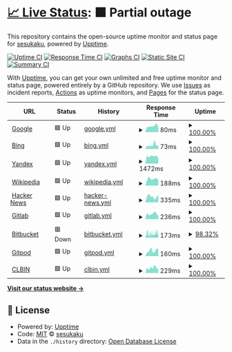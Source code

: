 # [📈 Live Status](https://sesukaku.github.io/sesukaku.github.io): <!--live status--> **🟧 Partial outage**

This repository contains the open-source uptime monitor and status page for [sesukaku](https://sesukaku.github.io/sesukaku.github.io), powered by [Upptime](https://github.com/upptime/upptime).

[![Uptime CI](https://github.com/sesukaku/sesukaku.github.io/workflows/Uptime%20CI/badge.svg)](https://github.com/sesukaku/sesukaku.github.io/actions?query=workflow%3A%22Uptime+CI%22)
[![Response Time CI](https://github.com/sesukaku/sesukaku.github.io/workflows/Response%20Time%20CI/badge.svg)](https://github.com/sesukaku/sesukaku.github.io/actions?query=workflow%3A%22Response+Time+CI%22)
[![Graphs CI](https://github.com/sesukaku/sesukaku.github.io/workflows/Graphs%20CI/badge.svg)](https://github.com/sesukaku/sesukaku.github.io/actions?query=workflow%3A%22Graphs+CI%22)
[![Static Site CI](https://github.com/sesukaku/sesukaku.github.io/workflows/Static%20Site%20CI/badge.svg)](https://github.com/sesukaku/sesukaku.github.io/actions?query=workflow%3A%22Static+Site+CI%22)
[![Summary CI](https://github.com/sesukaku/sesukaku.github.io/workflows/Summary%20CI/badge.svg)](https://github.com/sesukaku/sesukaku.github.io/actions?query=workflow%3A%22Summary+CI%22)

With [Upptime](https://upptime.js.org), you can get your own unlimited and free uptime monitor and status page, powered entirely by a GitHub repository. We use [Issues](https://github.com/sesukaku/sesukaku.github.io/issues) as incident reports, [Actions](https://github.com/sesukaku/sesukaku.github.io/actions) as uptime monitors, and [Pages](https://sesukaku.github.io/sesukaku.github.io) for the status page.

<!--start: status pages-->
<!-- This summary is generated by Upptime (https://github.com/upptime/upptime) -->
<!-- Do not edit this manually, your changes will be overwritten -->
<!-- prettier-ignore -->
| URL | Status | History | Response Time | Uptime |
| --- | ------ | ------- | ------------- | ------ |
| <img alt="" src="https://icons.duckduckgo.com/ip3/www.google.com.ico" height="13"> [Google](https://www.google.com) | 🟩 Up | [google.yml](https://github.com/sesukaku/sesukaku.github.io/commits/HEAD/history/google.yml) | <details><summary><img alt="Response time graph" src="./graphs/google/response-time-week.png" height="20"> 80ms</summary><br><a href="https://sesukaku.github.io/history/google"><img alt="Response time 111" src="https://img.shields.io/endpoint?url=https%3A%2F%2Fraw.githubusercontent.com%2Fsesukaku%2Fsesukaku.github.io%2FHEAD%2Fapi%2Fgoogle%2Fresponse-time.json"></a><br><a href="https://sesukaku.github.io/history/google"><img alt="24-hour response time 56" src="https://img.shields.io/endpoint?url=https%3A%2F%2Fraw.githubusercontent.com%2Fsesukaku%2Fsesukaku.github.io%2FHEAD%2Fapi%2Fgoogle%2Fresponse-time-day.json"></a><br><a href="https://sesukaku.github.io/history/google"><img alt="7-day response time 80" src="https://img.shields.io/endpoint?url=https%3A%2F%2Fraw.githubusercontent.com%2Fsesukaku%2Fsesukaku.github.io%2FHEAD%2Fapi%2Fgoogle%2Fresponse-time-week.json"></a><br><a href="https://sesukaku.github.io/history/google"><img alt="30-day response time 77" src="https://img.shields.io/endpoint?url=https%3A%2F%2Fraw.githubusercontent.com%2Fsesukaku%2Fsesukaku.github.io%2FHEAD%2Fapi%2Fgoogle%2Fresponse-time-month.json"></a><br><a href="https://sesukaku.github.io/history/google"><img alt="1-year response time 114" src="https://img.shields.io/endpoint?url=https%3A%2F%2Fraw.githubusercontent.com%2Fsesukaku%2Fsesukaku.github.io%2FHEAD%2Fapi%2Fgoogle%2Fresponse-time-year.json"></a></details> | <details><summary><a href="https://sesukaku.github.io/history/google">100.00%</a></summary><a href="https://sesukaku.github.io/history/google"><img alt="All-time uptime 100.00%" src="https://img.shields.io/endpoint?url=https%3A%2F%2Fraw.githubusercontent.com%2Fsesukaku%2Fsesukaku.github.io%2FHEAD%2Fapi%2Fgoogle%2Fuptime.json"></a><br><a href="https://sesukaku.github.io/history/google"><img alt="24-hour uptime 100.00%" src="https://img.shields.io/endpoint?url=https%3A%2F%2Fraw.githubusercontent.com%2Fsesukaku%2Fsesukaku.github.io%2FHEAD%2Fapi%2Fgoogle%2Fuptime-day.json"></a><br><a href="https://sesukaku.github.io/history/google"><img alt="7-day uptime 100.00%" src="https://img.shields.io/endpoint?url=https%3A%2F%2Fraw.githubusercontent.com%2Fsesukaku%2Fsesukaku.github.io%2FHEAD%2Fapi%2Fgoogle%2Fuptime-week.json"></a><br><a href="https://sesukaku.github.io/history/google"><img alt="30-day uptime 100.00%" src="https://img.shields.io/endpoint?url=https%3A%2F%2Fraw.githubusercontent.com%2Fsesukaku%2Fsesukaku.github.io%2FHEAD%2Fapi%2Fgoogle%2Fuptime-month.json"></a><br><a href="https://sesukaku.github.io/history/google"><img alt="1-year uptime 99.98%" src="https://img.shields.io/endpoint?url=https%3A%2F%2Fraw.githubusercontent.com%2Fsesukaku%2Fsesukaku.github.io%2FHEAD%2Fapi%2Fgoogle%2Fuptime-year.json"></a></details>
| <img alt="" src="https://icons.duckduckgo.com/ip3/www.bing.com.ico" height="13"> [Bing](https://www.bing.com) | 🟩 Up | [bing.yml](https://github.com/sesukaku/sesukaku.github.io/commits/HEAD/history/bing.yml) | <details><summary><img alt="Response time graph" src="./graphs/bing/response-time-week.png" height="20"> 73ms</summary><br><a href="https://sesukaku.github.io/history/bing"><img alt="Response time 111" src="https://img.shields.io/endpoint?url=https%3A%2F%2Fraw.githubusercontent.com%2Fsesukaku%2Fsesukaku.github.io%2FHEAD%2Fapi%2Fbing%2Fresponse-time.json"></a><br><a href="https://sesukaku.github.io/history/bing"><img alt="24-hour response time 76" src="https://img.shields.io/endpoint?url=https%3A%2F%2Fraw.githubusercontent.com%2Fsesukaku%2Fsesukaku.github.io%2FHEAD%2Fapi%2Fbing%2Fresponse-time-day.json"></a><br><a href="https://sesukaku.github.io/history/bing"><img alt="7-day response time 73" src="https://img.shields.io/endpoint?url=https%3A%2F%2Fraw.githubusercontent.com%2Fsesukaku%2Fsesukaku.github.io%2FHEAD%2Fapi%2Fbing%2Fresponse-time-week.json"></a><br><a href="https://sesukaku.github.io/history/bing"><img alt="30-day response time 123" src="https://img.shields.io/endpoint?url=https%3A%2F%2Fraw.githubusercontent.com%2Fsesukaku%2Fsesukaku.github.io%2FHEAD%2Fapi%2Fbing%2Fresponse-time-month.json"></a><br><a href="https://sesukaku.github.io/history/bing"><img alt="1-year response time 120" src="https://img.shields.io/endpoint?url=https%3A%2F%2Fraw.githubusercontent.com%2Fsesukaku%2Fsesukaku.github.io%2FHEAD%2Fapi%2Fbing%2Fresponse-time-year.json"></a></details> | <details><summary><a href="https://sesukaku.github.io/history/bing">100.00%</a></summary><a href="https://sesukaku.github.io/history/bing"><img alt="All-time uptime 100.00%" src="https://img.shields.io/endpoint?url=https%3A%2F%2Fraw.githubusercontent.com%2Fsesukaku%2Fsesukaku.github.io%2FHEAD%2Fapi%2Fbing%2Fuptime.json"></a><br><a href="https://sesukaku.github.io/history/bing"><img alt="24-hour uptime 100.00%" src="https://img.shields.io/endpoint?url=https%3A%2F%2Fraw.githubusercontent.com%2Fsesukaku%2Fsesukaku.github.io%2FHEAD%2Fapi%2Fbing%2Fuptime-day.json"></a><br><a href="https://sesukaku.github.io/history/bing"><img alt="7-day uptime 100.00%" src="https://img.shields.io/endpoint?url=https%3A%2F%2Fraw.githubusercontent.com%2Fsesukaku%2Fsesukaku.github.io%2FHEAD%2Fapi%2Fbing%2Fuptime-week.json"></a><br><a href="https://sesukaku.github.io/history/bing"><img alt="30-day uptime 100.00%" src="https://img.shields.io/endpoint?url=https%3A%2F%2Fraw.githubusercontent.com%2Fsesukaku%2Fsesukaku.github.io%2FHEAD%2Fapi%2Fbing%2Fuptime-month.json"></a><br><a href="https://sesukaku.github.io/history/bing"><img alt="1-year uptime 100.00%" src="https://img.shields.io/endpoint?url=https%3A%2F%2Fraw.githubusercontent.com%2Fsesukaku%2Fsesukaku.github.io%2FHEAD%2Fapi%2Fbing%2Fuptime-year.json"></a></details>
| <img alt="" src="https://icons.duckduckgo.com/ip3/yandex.com.ico" height="13"> [Yandex](https://yandex.com) | 🟩 Up | [yandex.yml](https://github.com/sesukaku/sesukaku.github.io/commits/HEAD/history/yandex.yml) | <details><summary><img alt="Response time graph" src="./graphs/yandex/response-time-week.png" height="20"> 1472ms</summary><br><a href="https://sesukaku.github.io/history/yandex"><img alt="Response time 1134" src="https://img.shields.io/endpoint?url=https%3A%2F%2Fraw.githubusercontent.com%2Fsesukaku%2Fsesukaku.github.io%2FHEAD%2Fapi%2Fyandex%2Fresponse-time.json"></a><br><a href="https://sesukaku.github.io/history/yandex"><img alt="24-hour response time 1023" src="https://img.shields.io/endpoint?url=https%3A%2F%2Fraw.githubusercontent.com%2Fsesukaku%2Fsesukaku.github.io%2FHEAD%2Fapi%2Fyandex%2Fresponse-time-day.json"></a><br><a href="https://sesukaku.github.io/history/yandex"><img alt="7-day response time 1472" src="https://img.shields.io/endpoint?url=https%3A%2F%2Fraw.githubusercontent.com%2Fsesukaku%2Fsesukaku.github.io%2FHEAD%2Fapi%2Fyandex%2Fresponse-time-week.json"></a><br><a href="https://sesukaku.github.io/history/yandex"><img alt="30-day response time 1398" src="https://img.shields.io/endpoint?url=https%3A%2F%2Fraw.githubusercontent.com%2Fsesukaku%2Fsesukaku.github.io%2FHEAD%2Fapi%2Fyandex%2Fresponse-time-month.json"></a><br><a href="https://sesukaku.github.io/history/yandex"><img alt="1-year response time 1186" src="https://img.shields.io/endpoint?url=https%3A%2F%2Fraw.githubusercontent.com%2Fsesukaku%2Fsesukaku.github.io%2FHEAD%2Fapi%2Fyandex%2Fresponse-time-year.json"></a></details> | <details><summary><a href="https://sesukaku.github.io/history/yandex">100.00%</a></summary><a href="https://sesukaku.github.io/history/yandex"><img alt="All-time uptime 99.99%" src="https://img.shields.io/endpoint?url=https%3A%2F%2Fraw.githubusercontent.com%2Fsesukaku%2Fsesukaku.github.io%2FHEAD%2Fapi%2Fyandex%2Fuptime.json"></a><br><a href="https://sesukaku.github.io/history/yandex"><img alt="24-hour uptime 100.00%" src="https://img.shields.io/endpoint?url=https%3A%2F%2Fraw.githubusercontent.com%2Fsesukaku%2Fsesukaku.github.io%2FHEAD%2Fapi%2Fyandex%2Fuptime-day.json"></a><br><a href="https://sesukaku.github.io/history/yandex"><img alt="7-day uptime 100.00%" src="https://img.shields.io/endpoint?url=https%3A%2F%2Fraw.githubusercontent.com%2Fsesukaku%2Fsesukaku.github.io%2FHEAD%2Fapi%2Fyandex%2Fuptime-week.json"></a><br><a href="https://sesukaku.github.io/history/yandex"><img alt="30-day uptime 100.00%" src="https://img.shields.io/endpoint?url=https%3A%2F%2Fraw.githubusercontent.com%2Fsesukaku%2Fsesukaku.github.io%2FHEAD%2Fapi%2Fyandex%2Fuptime-month.json"></a><br><a href="https://sesukaku.github.io/history/yandex"><img alt="1-year uptime 100.00%" src="https://img.shields.io/endpoint?url=https%3A%2F%2Fraw.githubusercontent.com%2Fsesukaku%2Fsesukaku.github.io%2FHEAD%2Fapi%2Fyandex%2Fuptime-year.json"></a></details>
| <img alt="" src="https://icons.duckduckgo.com/ip3/en.wikipedia.org.ico" height="13"> [Wikipedia](https://en.wikipedia.org) | 🟩 Up | [wikipedia.yml](https://github.com/sesukaku/sesukaku.github.io/commits/HEAD/history/wikipedia.yml) | <details><summary><img alt="Response time graph" src="./graphs/wikipedia/response-time-week.png" height="20"> 188ms</summary><br><a href="https://sesukaku.github.io/history/wikipedia"><img alt="Response time 217" src="https://img.shields.io/endpoint?url=https%3A%2F%2Fraw.githubusercontent.com%2Fsesukaku%2Fsesukaku.github.io%2FHEAD%2Fapi%2Fwikipedia%2Fresponse-time.json"></a><br><a href="https://sesukaku.github.io/history/wikipedia"><img alt="24-hour response time 152" src="https://img.shields.io/endpoint?url=https%3A%2F%2Fraw.githubusercontent.com%2Fsesukaku%2Fsesukaku.github.io%2FHEAD%2Fapi%2Fwikipedia%2Fresponse-time-day.json"></a><br><a href="https://sesukaku.github.io/history/wikipedia"><img alt="7-day response time 188" src="https://img.shields.io/endpoint?url=https%3A%2F%2Fraw.githubusercontent.com%2Fsesukaku%2Fsesukaku.github.io%2FHEAD%2Fapi%2Fwikipedia%2Fresponse-time-week.json"></a><br><a href="https://sesukaku.github.io/history/wikipedia"><img alt="30-day response time 239" src="https://img.shields.io/endpoint?url=https%3A%2F%2Fraw.githubusercontent.com%2Fsesukaku%2Fsesukaku.github.io%2FHEAD%2Fapi%2Fwikipedia%2Fresponse-time-month.json"></a><br><a href="https://sesukaku.github.io/history/wikipedia"><img alt="1-year response time 223" src="https://img.shields.io/endpoint?url=https%3A%2F%2Fraw.githubusercontent.com%2Fsesukaku%2Fsesukaku.github.io%2FHEAD%2Fapi%2Fwikipedia%2Fresponse-time-year.json"></a></details> | <details><summary><a href="https://sesukaku.github.io/history/wikipedia">100.00%</a></summary><a href="https://sesukaku.github.io/history/wikipedia"><img alt="All-time uptime 100.00%" src="https://img.shields.io/endpoint?url=https%3A%2F%2Fraw.githubusercontent.com%2Fsesukaku%2Fsesukaku.github.io%2FHEAD%2Fapi%2Fwikipedia%2Fuptime.json"></a><br><a href="https://sesukaku.github.io/history/wikipedia"><img alt="24-hour uptime 100.00%" src="https://img.shields.io/endpoint?url=https%3A%2F%2Fraw.githubusercontent.com%2Fsesukaku%2Fsesukaku.github.io%2FHEAD%2Fapi%2Fwikipedia%2Fuptime-day.json"></a><br><a href="https://sesukaku.github.io/history/wikipedia"><img alt="7-day uptime 100.00%" src="https://img.shields.io/endpoint?url=https%3A%2F%2Fraw.githubusercontent.com%2Fsesukaku%2Fsesukaku.github.io%2FHEAD%2Fapi%2Fwikipedia%2Fuptime-week.json"></a><br><a href="https://sesukaku.github.io/history/wikipedia"><img alt="30-day uptime 100.00%" src="https://img.shields.io/endpoint?url=https%3A%2F%2Fraw.githubusercontent.com%2Fsesukaku%2Fsesukaku.github.io%2FHEAD%2Fapi%2Fwikipedia%2Fuptime-month.json"></a><br><a href="https://sesukaku.github.io/history/wikipedia"><img alt="1-year uptime 100.00%" src="https://img.shields.io/endpoint?url=https%3A%2F%2Fraw.githubusercontent.com%2Fsesukaku%2Fsesukaku.github.io%2FHEAD%2Fapi%2Fwikipedia%2Fuptime-year.json"></a></details>
| <img alt="" src="https://icons.duckduckgo.com/ip3/news.ycombinator.com.ico" height="13"> [Hacker News](https://news.ycombinator.com) | 🟩 Up | [hacker-news.yml](https://github.com/sesukaku/sesukaku.github.io/commits/HEAD/history/hacker-news.yml) | <details><summary><img alt="Response time graph" src="./graphs/hacker-news/response-time-week.png" height="20"> 335ms</summary><br><a href="https://sesukaku.github.io/history/hacker-news"><img alt="Response time 360" src="https://img.shields.io/endpoint?url=https%3A%2F%2Fraw.githubusercontent.com%2Fsesukaku%2Fsesukaku.github.io%2FHEAD%2Fapi%2Fhacker-news%2Fresponse-time.json"></a><br><a href="https://sesukaku.github.io/history/hacker-news"><img alt="24-hour response time 436" src="https://img.shields.io/endpoint?url=https%3A%2F%2Fraw.githubusercontent.com%2Fsesukaku%2Fsesukaku.github.io%2FHEAD%2Fapi%2Fhacker-news%2Fresponse-time-day.json"></a><br><a href="https://sesukaku.github.io/history/hacker-news"><img alt="7-day response time 335" src="https://img.shields.io/endpoint?url=https%3A%2F%2Fraw.githubusercontent.com%2Fsesukaku%2Fsesukaku.github.io%2FHEAD%2Fapi%2Fhacker-news%2Fresponse-time-week.json"></a><br><a href="https://sesukaku.github.io/history/hacker-news"><img alt="30-day response time 283" src="https://img.shields.io/endpoint?url=https%3A%2F%2Fraw.githubusercontent.com%2Fsesukaku%2Fsesukaku.github.io%2FHEAD%2Fapi%2Fhacker-news%2Fresponse-time-month.json"></a><br><a href="https://sesukaku.github.io/history/hacker-news"><img alt="1-year response time 374" src="https://img.shields.io/endpoint?url=https%3A%2F%2Fraw.githubusercontent.com%2Fsesukaku%2Fsesukaku.github.io%2FHEAD%2Fapi%2Fhacker-news%2Fresponse-time-year.json"></a></details> | <details><summary><a href="https://sesukaku.github.io/history/hacker-news">100.00%</a></summary><a href="https://sesukaku.github.io/history/hacker-news"><img alt="All-time uptime 99.93%" src="https://img.shields.io/endpoint?url=https%3A%2F%2Fraw.githubusercontent.com%2Fsesukaku%2Fsesukaku.github.io%2FHEAD%2Fapi%2Fhacker-news%2Fuptime.json"></a><br><a href="https://sesukaku.github.io/history/hacker-news"><img alt="24-hour uptime 100.00%" src="https://img.shields.io/endpoint?url=https%3A%2F%2Fraw.githubusercontent.com%2Fsesukaku%2Fsesukaku.github.io%2FHEAD%2Fapi%2Fhacker-news%2Fuptime-day.json"></a><br><a href="https://sesukaku.github.io/history/hacker-news"><img alt="7-day uptime 100.00%" src="https://img.shields.io/endpoint?url=https%3A%2F%2Fraw.githubusercontent.com%2Fsesukaku%2Fsesukaku.github.io%2FHEAD%2Fapi%2Fhacker-news%2Fuptime-week.json"></a><br><a href="https://sesukaku.github.io/history/hacker-news"><img alt="30-day uptime 99.68%" src="https://img.shields.io/endpoint?url=https%3A%2F%2Fraw.githubusercontent.com%2Fsesukaku%2Fsesukaku.github.io%2FHEAD%2Fapi%2Fhacker-news%2Fuptime-month.json"></a><br><a href="https://sesukaku.github.io/history/hacker-news"><img alt="1-year uptime 99.88%" src="https://img.shields.io/endpoint?url=https%3A%2F%2Fraw.githubusercontent.com%2Fsesukaku%2Fsesukaku.github.io%2FHEAD%2Fapi%2Fhacker-news%2Fuptime-year.json"></a></details>
| <img alt="" src="https://icons.duckduckgo.com/ip3/gitlab.com.ico" height="13"> [Gitlab](https://gitlab.com) | 🟩 Up | [gitlab.yml](https://github.com/sesukaku/sesukaku.github.io/commits/HEAD/history/gitlab.yml) | <details><summary><img alt="Response time graph" src="./graphs/gitlab/response-time-week.png" height="20"> 236ms</summary><br><a href="https://sesukaku.github.io/history/gitlab"><img alt="Response time 343" src="https://img.shields.io/endpoint?url=https%3A%2F%2Fraw.githubusercontent.com%2Fsesukaku%2Fsesukaku.github.io%2FHEAD%2Fapi%2Fgitlab%2Fresponse-time.json"></a><br><a href="https://sesukaku.github.io/history/gitlab"><img alt="24-hour response time 141" src="https://img.shields.io/endpoint?url=https%3A%2F%2Fraw.githubusercontent.com%2Fsesukaku%2Fsesukaku.github.io%2FHEAD%2Fapi%2Fgitlab%2Fresponse-time-day.json"></a><br><a href="https://sesukaku.github.io/history/gitlab"><img alt="7-day response time 236" src="https://img.shields.io/endpoint?url=https%3A%2F%2Fraw.githubusercontent.com%2Fsesukaku%2Fsesukaku.github.io%2FHEAD%2Fapi%2Fgitlab%2Fresponse-time-week.json"></a><br><a href="https://sesukaku.github.io/history/gitlab"><img alt="30-day response time 239" src="https://img.shields.io/endpoint?url=https%3A%2F%2Fraw.githubusercontent.com%2Fsesukaku%2Fsesukaku.github.io%2FHEAD%2Fapi%2Fgitlab%2Fresponse-time-month.json"></a><br><a href="https://sesukaku.github.io/history/gitlab"><img alt="1-year response time 368" src="https://img.shields.io/endpoint?url=https%3A%2F%2Fraw.githubusercontent.com%2Fsesukaku%2Fsesukaku.github.io%2FHEAD%2Fapi%2Fgitlab%2Fresponse-time-year.json"></a></details> | <details><summary><a href="https://sesukaku.github.io/history/gitlab">100.00%</a></summary><a href="https://sesukaku.github.io/history/gitlab"><img alt="All-time uptime 99.95%" src="https://img.shields.io/endpoint?url=https%3A%2F%2Fraw.githubusercontent.com%2Fsesukaku%2Fsesukaku.github.io%2FHEAD%2Fapi%2Fgitlab%2Fuptime.json"></a><br><a href="https://sesukaku.github.io/history/gitlab"><img alt="24-hour uptime 100.00%" src="https://img.shields.io/endpoint?url=https%3A%2F%2Fraw.githubusercontent.com%2Fsesukaku%2Fsesukaku.github.io%2FHEAD%2Fapi%2Fgitlab%2Fuptime-day.json"></a><br><a href="https://sesukaku.github.io/history/gitlab"><img alt="7-day uptime 100.00%" src="https://img.shields.io/endpoint?url=https%3A%2F%2Fraw.githubusercontent.com%2Fsesukaku%2Fsesukaku.github.io%2FHEAD%2Fapi%2Fgitlab%2Fuptime-week.json"></a><br><a href="https://sesukaku.github.io/history/gitlab"><img alt="30-day uptime 100.00%" src="https://img.shields.io/endpoint?url=https%3A%2F%2Fraw.githubusercontent.com%2Fsesukaku%2Fsesukaku.github.io%2FHEAD%2Fapi%2Fgitlab%2Fuptime-month.json"></a><br><a href="https://sesukaku.github.io/history/gitlab"><img alt="1-year uptime 99.98%" src="https://img.shields.io/endpoint?url=https%3A%2F%2Fraw.githubusercontent.com%2Fsesukaku%2Fsesukaku.github.io%2FHEAD%2Fapi%2Fgitlab%2Fuptime-year.json"></a></details>
| <img alt="" src="https://icons.duckduckgo.com/ip3/bitbucket.org.ico" height="13"> [Bitbucket](https://bitbucket.org) | 🟥 Down | [bitbucket.yml](https://github.com/sesukaku/sesukaku.github.io/commits/HEAD/history/bitbucket.yml) | <details><summary><img alt="Response time graph" src="./graphs/bitbucket/response-time-week.png" height="20"> 173ms</summary><br><a href="https://sesukaku.github.io/history/bitbucket"><img alt="Response time 222" src="https://img.shields.io/endpoint?url=https%3A%2F%2Fraw.githubusercontent.com%2Fsesukaku%2Fsesukaku.github.io%2FHEAD%2Fapi%2Fbitbucket%2Fresponse-time.json"></a><br><a href="https://sesukaku.github.io/history/bitbucket"><img alt="24-hour response time 143" src="https://img.shields.io/endpoint?url=https%3A%2F%2Fraw.githubusercontent.com%2Fsesukaku%2Fsesukaku.github.io%2FHEAD%2Fapi%2Fbitbucket%2Fresponse-time-day.json"></a><br><a href="https://sesukaku.github.io/history/bitbucket"><img alt="7-day response time 173" src="https://img.shields.io/endpoint?url=https%3A%2F%2Fraw.githubusercontent.com%2Fsesukaku%2Fsesukaku.github.io%2FHEAD%2Fapi%2Fbitbucket%2Fresponse-time-week.json"></a><br><a href="https://sesukaku.github.io/history/bitbucket"><img alt="30-day response time 149" src="https://img.shields.io/endpoint?url=https%3A%2F%2Fraw.githubusercontent.com%2Fsesukaku%2Fsesukaku.github.io%2FHEAD%2Fapi%2Fbitbucket%2Fresponse-time-month.json"></a><br><a href="https://sesukaku.github.io/history/bitbucket"><img alt="1-year response time 221" src="https://img.shields.io/endpoint?url=https%3A%2F%2Fraw.githubusercontent.com%2Fsesukaku%2Fsesukaku.github.io%2FHEAD%2Fapi%2Fbitbucket%2Fresponse-time-year.json"></a></details> | <details><summary><a href="https://sesukaku.github.io/history/bitbucket">98.32%</a></summary><a href="https://sesukaku.github.io/history/bitbucket"><img alt="All-time uptime 99.83%" src="https://img.shields.io/endpoint?url=https%3A%2F%2Fraw.githubusercontent.com%2Fsesukaku%2Fsesukaku.github.io%2FHEAD%2Fapi%2Fbitbucket%2Fuptime.json"></a><br><a href="https://sesukaku.github.io/history/bitbucket"><img alt="24-hour uptime 98.66%" src="https://img.shields.io/endpoint?url=https%3A%2F%2Fraw.githubusercontent.com%2Fsesukaku%2Fsesukaku.github.io%2FHEAD%2Fapi%2Fbitbucket%2Fuptime-day.json"></a><br><a href="https://sesukaku.github.io/history/bitbucket"><img alt="7-day uptime 98.32%" src="https://img.shields.io/endpoint?url=https%3A%2F%2Fraw.githubusercontent.com%2Fsesukaku%2Fsesukaku.github.io%2FHEAD%2Fapi%2Fbitbucket%2Fuptime-week.json"></a><br><a href="https://sesukaku.github.io/history/bitbucket"><img alt="30-day uptime 98.25%" src="https://img.shields.io/endpoint?url=https%3A%2F%2Fraw.githubusercontent.com%2Fsesukaku%2Fsesukaku.github.io%2FHEAD%2Fapi%2Fbitbucket%2Fuptime-month.json"></a><br><a href="https://sesukaku.github.io/history/bitbucket"><img alt="1-year uptime 99.67%" src="https://img.shields.io/endpoint?url=https%3A%2F%2Fraw.githubusercontent.com%2Fsesukaku%2Fsesukaku.github.io%2FHEAD%2Fapi%2Fbitbucket%2Fuptime-year.json"></a></details>
| <img alt="" src="https://icons.duckduckgo.com/ip3/gitpod.io.ico" height="13"> [Gitpod](https://gitpod.io) | 🟩 Up | [gitpod.yml](https://github.com/sesukaku/sesukaku.github.io/commits/HEAD/history/gitpod.yml) | <details><summary><img alt="Response time graph" src="./graphs/gitpod/response-time-week.png" height="20"> 160ms</summary><br><a href="https://sesukaku.github.io/history/gitpod"><img alt="Response time 339" src="https://img.shields.io/endpoint?url=https%3A%2F%2Fraw.githubusercontent.com%2Fsesukaku%2Fsesukaku.github.io%2FHEAD%2Fapi%2Fgitpod%2Fresponse-time.json"></a><br><a href="https://sesukaku.github.io/history/gitpod"><img alt="24-hour response time 208" src="https://img.shields.io/endpoint?url=https%3A%2F%2Fraw.githubusercontent.com%2Fsesukaku%2Fsesukaku.github.io%2FHEAD%2Fapi%2Fgitpod%2Fresponse-time-day.json"></a><br><a href="https://sesukaku.github.io/history/gitpod"><img alt="7-day response time 160" src="https://img.shields.io/endpoint?url=https%3A%2F%2Fraw.githubusercontent.com%2Fsesukaku%2Fsesukaku.github.io%2FHEAD%2Fapi%2Fgitpod%2Fresponse-time-week.json"></a><br><a href="https://sesukaku.github.io/history/gitpod"><img alt="30-day response time 182" src="https://img.shields.io/endpoint?url=https%3A%2F%2Fraw.githubusercontent.com%2Fsesukaku%2Fsesukaku.github.io%2FHEAD%2Fapi%2Fgitpod%2Fresponse-time-month.json"></a><br><a href="https://sesukaku.github.io/history/gitpod"><img alt="1-year response time 380" src="https://img.shields.io/endpoint?url=https%3A%2F%2Fraw.githubusercontent.com%2Fsesukaku%2Fsesukaku.github.io%2FHEAD%2Fapi%2Fgitpod%2Fresponse-time-year.json"></a></details> | <details><summary><a href="https://sesukaku.github.io/history/gitpod">100.00%</a></summary><a href="https://sesukaku.github.io/history/gitpod"><img alt="All-time uptime 99.99%" src="https://img.shields.io/endpoint?url=https%3A%2F%2Fraw.githubusercontent.com%2Fsesukaku%2Fsesukaku.github.io%2FHEAD%2Fapi%2Fgitpod%2Fuptime.json"></a><br><a href="https://sesukaku.github.io/history/gitpod"><img alt="24-hour uptime 100.00%" src="https://img.shields.io/endpoint?url=https%3A%2F%2Fraw.githubusercontent.com%2Fsesukaku%2Fsesukaku.github.io%2FHEAD%2Fapi%2Fgitpod%2Fuptime-day.json"></a><br><a href="https://sesukaku.github.io/history/gitpod"><img alt="7-day uptime 100.00%" src="https://img.shields.io/endpoint?url=https%3A%2F%2Fraw.githubusercontent.com%2Fsesukaku%2Fsesukaku.github.io%2FHEAD%2Fapi%2Fgitpod%2Fuptime-week.json"></a><br><a href="https://sesukaku.github.io/history/gitpod"><img alt="30-day uptime 100.00%" src="https://img.shields.io/endpoint?url=https%3A%2F%2Fraw.githubusercontent.com%2Fsesukaku%2Fsesukaku.github.io%2FHEAD%2Fapi%2Fgitpod%2Fuptime-month.json"></a><br><a href="https://sesukaku.github.io/history/gitpod"><img alt="1-year uptime 99.98%" src="https://img.shields.io/endpoint?url=https%3A%2F%2Fraw.githubusercontent.com%2Fsesukaku%2Fsesukaku.github.io%2FHEAD%2Fapi%2Fgitpod%2Fuptime-year.json"></a></details>
| <img alt="" src="https://icons.duckduckgo.com/ip3/clbin.com.ico" height="13"> [CLBIN](https://clbin.com) | 🟩 Up | [clbin.yml](https://github.com/sesukaku/sesukaku.github.io/commits/HEAD/history/clbin.yml) | <details><summary><img alt="Response time graph" src="./graphs/clbin/response-time-week.png" height="20"> 229ms</summary><br><a href="https://sesukaku.github.io/history/clbin"><img alt="Response time 211" src="https://img.shields.io/endpoint?url=https%3A%2F%2Fraw.githubusercontent.com%2Fsesukaku%2Fsesukaku.github.io%2FHEAD%2Fapi%2Fclbin%2Fresponse-time.json"></a><br><a href="https://sesukaku.github.io/history/clbin"><img alt="24-hour response time 180" src="https://img.shields.io/endpoint?url=https%3A%2F%2Fraw.githubusercontent.com%2Fsesukaku%2Fsesukaku.github.io%2FHEAD%2Fapi%2Fclbin%2Fresponse-time-day.json"></a><br><a href="https://sesukaku.github.io/history/clbin"><img alt="7-day response time 229" src="https://img.shields.io/endpoint?url=https%3A%2F%2Fraw.githubusercontent.com%2Fsesukaku%2Fsesukaku.github.io%2FHEAD%2Fapi%2Fclbin%2Fresponse-time-week.json"></a><br><a href="https://sesukaku.github.io/history/clbin"><img alt="30-day response time 230" src="https://img.shields.io/endpoint?url=https%3A%2F%2Fraw.githubusercontent.com%2Fsesukaku%2Fsesukaku.github.io%2FHEAD%2Fapi%2Fclbin%2Fresponse-time-month.json"></a><br><a href="https://sesukaku.github.io/history/clbin"><img alt="1-year response time 217" src="https://img.shields.io/endpoint?url=https%3A%2F%2Fraw.githubusercontent.com%2Fsesukaku%2Fsesukaku.github.io%2FHEAD%2Fapi%2Fclbin%2Fresponse-time-year.json"></a></details> | <details><summary><a href="https://sesukaku.github.io/history/clbin">100.00%</a></summary><a href="https://sesukaku.github.io/history/clbin"><img alt="All-time uptime 86.15%" src="https://img.shields.io/endpoint?url=https%3A%2F%2Fraw.githubusercontent.com%2Fsesukaku%2Fsesukaku.github.io%2FHEAD%2Fapi%2Fclbin%2Fuptime.json"></a><br><a href="https://sesukaku.github.io/history/clbin"><img alt="24-hour uptime 100.00%" src="https://img.shields.io/endpoint?url=https%3A%2F%2Fraw.githubusercontent.com%2Fsesukaku%2Fsesukaku.github.io%2FHEAD%2Fapi%2Fclbin%2Fuptime-day.json"></a><br><a href="https://sesukaku.github.io/history/clbin"><img alt="7-day uptime 100.00%" src="https://img.shields.io/endpoint?url=https%3A%2F%2Fraw.githubusercontent.com%2Fsesukaku%2Fsesukaku.github.io%2FHEAD%2Fapi%2Fclbin%2Fuptime-week.json"></a><br><a href="https://sesukaku.github.io/history/clbin"><img alt="30-day uptime 99.88%" src="https://img.shields.io/endpoint?url=https%3A%2F%2Fraw.githubusercontent.com%2Fsesukaku%2Fsesukaku.github.io%2FHEAD%2Fapi%2Fclbin%2Fuptime-month.json"></a><br><a href="https://sesukaku.github.io/history/clbin"><img alt="1-year uptime 75.76%" src="https://img.shields.io/endpoint?url=https%3A%2F%2Fraw.githubusercontent.com%2Fsesukaku%2Fsesukaku.github.io%2FHEAD%2Fapi%2Fclbin%2Fuptime-year.json"></a></details>

<!--end: status pages-->

[**Visit our status website →**](https://sesukaku.github.io/sesukaku.github.io)

## 📄 License

- Powered by: [Upptime](https://github.com/upptime/upptime)
- Code: [MIT](./LICENSE) © [sesukaku](https://sesukaku.github.io/sesukaku.github.io)
- Data in the `./history` directory: [Open Database License](https://opendatacommons.org/licenses/odbl/1-0/)
